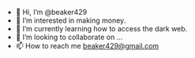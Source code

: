 - 👋 Hi, I’m @beaker429
- 👀 I’m interested in making money.
- 🌱 I’m currently learning how to access the dark web.
- 💞️ I’m looking to collaborate on ...
- 📫 How to reach me beaker429@gmail.com

<!---
beaker429/beaker429 is a ✨ special ✨ repository because its `README.md` (this file) appears on your GitHub profile.
You can click the Preview link to take a look at your changes.
--->
